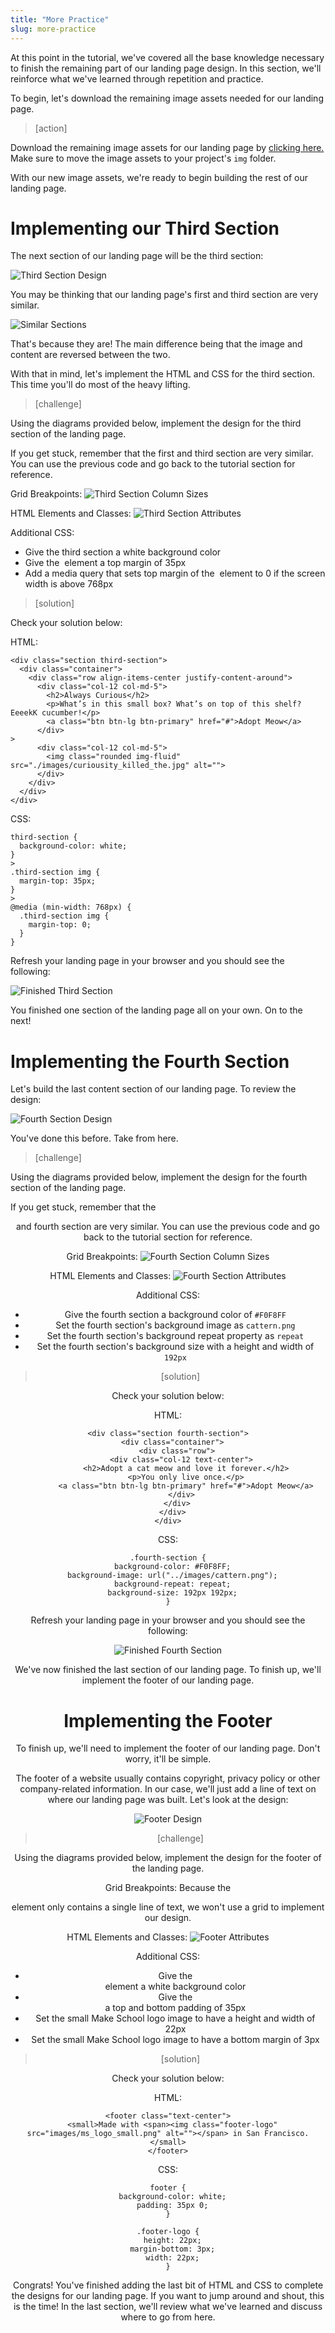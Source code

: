 ```yaml
---
title: "More Practice"
slug: more-practice
---
```


At this point in the tutorial, we've covered all the base knowledge necessary to finish the remaining part of our landing page design. In this section, we'll reinforce what we've learned through repetition and practice.

To begin, let's download the remaining image assets needed for our landing page.

> [action]
>
Download the remaining image assets for our landing page by [clicking here.](insert-link-here) Make sure to move the image assets to your project's `img` folder.

<!-- TODO: insert link here -->

With our new image assets, we're ready to begin building the rest of our landing page.

# Implementing our Third Section

The next section of our landing page will be the third section:

![Third Section Design](assets/third_section_design.jpg)

You may be thinking that our landing page's first and third section are very similar.

![Similar Sections](assets/similar_sections.jpg)

That's because they are! The main difference being that the image and content are reversed between the two.

With that in mind, let's implement the HTML and CSS for the third section. This time you'll do most of the heavy lifting.

> [challenge]
>
Using the diagrams provided below, implement the design for the third section of the landing page.
>
If you get stuck, remember that the first and third section are very similar. You can use the previous code and go back to the tutorial section for reference.
>
Grid Breakpoints: ![Third Section Column Sizes](assets/third_section_column_sizes.jpg)
>
HTML Elements and Classes: ![Third Section Attributes](assets/third_section_attributes.jpg)
>
Additional CSS:
>
- Give the third section a white background color
- Give the <img> element a top margin of 35px
- Add a media query that sets top margin of the <img> element to 0 if the screen width is above 768px

<!-- break -->

> [solution]
>
Check your solution below:
>
HTML:
>
```
<div class="section third-section">
  <div class="container">
    <div class="row align-items-center justify-content-around">
      <div class="col-12 col-md-5">
        <h2>Always Curious</h2>
        <p>What’s in this small box? What’s on top of this shelf? EeeekK cucumber!</p>
        <a class="btn btn-lg btn-primary" href="#">Adopt Meow</a>
      </div>
>
      <div class="col-12 col-md-5">
        <img class="rounded img-fluid" src="./images/curiousity_killed_the.jpg" alt="">
      </div>
    </div>
  </div>
</div>
```
>
CSS:
>
```
third-section {
  background-color: white;
}
>
.third-section img {
  margin-top: 35px;
}
>
@media (min-width: 768px) {
  .third-section img {
    margin-top: 0;
  }
}
```

Refresh your landing page in your browser and you should see the following:

![Finished Third Section](assets/finished_third_section.jpg)

You finished one section of the landing page all on your own. On to the next!

# Implementing the Fourth Section

Let's build the last content section of our landing page. To review the design:

![Fourth Section Design](assets/fourth_section_design.jpg)

You've done this before. Take from here.

> [challenge]
>
Using the diagrams provided below, implement the design for the fourth section of the landing page.
>
If you get stuck, remember that the <header> and fourth section are very similar. You can use the previous code and go back to the tutorial section for reference.
>
Grid Breakpoints: ![Fourth Section Column Sizes](assets/fourth_section_column_sizes.jpg)
>
HTML Elements and Classes: ![Fourth Section Attributes](assets/fourth_section_attributes.jpg)
>
Additional CSS:
>
- Give the fourth section a background color of `#F0F8FF`
- Set the fourth section's background image as `cattern.png`
- Set the fourth section's background repeat property as `repeat`
- Set the fourth section's background size with a height and width of `192px`

<!-- break -->

> [solution]
>
Check your solution below:
>
HTML:
>
```
<div class="section fourth-section">
  <div class="container">
    <div class="row">
      <div class="col-12 text-center">
        <h2>Adopt a cat meow and love it forever.</h2>
        <p>You only live once.</p>
        <a class="btn btn-lg btn-primary" href="#">Adopt Meow</a>
      </div>
    </div>
  </div>
</div>
```
>
CSS:
>
```
.fourth-section {
  background-color: #F0F8FF;
  background-image: url("../images/cattern.png");
  background-repeat: repeat;
  background-size: 192px 192px;
}
```

Refresh your landing page in your browser and you should see the following:

![Finished Fourth Section](assets/finished_fourth_section.jpg)

We've now finished the last section of our landing page. To finish up, we'll implement the footer of our landing page.

# Implementing the Footer

To finish up, we'll need to implement the footer of our landing page. Don't worry, it'll be simple.

The footer of a website usually contains copyright, privacy policy or other company-related information. In our case, we'll just add a line of text on where our landing page was built. Let's look at the design:

![Footer Design](assets/footer_design.jpg)

> [challenge]
>
Using the diagrams provided below, implement the design for the footer of the landing page.
>
Grid Breakpoints: Because the <footer> element only contains a single line of text, we won't use a grid to implement our design.
>
HTML Elements and Classes: ![Footer Attributes](assets/footer_attributes.jpg)
>
Additional CSS:
>
- Give the <footer> element a white background color
- Give the <footer> a top and bottom padding of 35px
- Set the small Make School logo image to have a height and width of 22px
- Set the small Make School logo image to have a bottom margin of 3px

<!-- break -->

> [solution]
>
Check your solution below:
>
HTML:
>
```
<footer class="text-center">
  <small>Made with <span><img class="footer-logo" src="images/ms_logo_small.png" alt=""></span> in San Francisco.</small>
</footer>
```
>
CSS:
>
```
footer {
  background-color: white;
  padding: 35px 0;
}

.footer-logo {
  height: 22px;
  margin-bottom: 3px;
  width: 22px;
}
```

Congrats! You've finished adding the last bit of HTML and CSS to complete the designs for our landing page. If you want to jump around and shout, this is the time! In the last section, we'll review what we've learned and discuss where to go from here.
